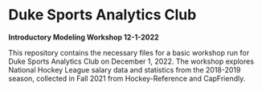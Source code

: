 # Duke Sports Analytics Club

**Introductory Modeling Workshop 12-1-2022**

This repository contains the necessary files for a basic workshop run for Duke Sports Analytics Club on December 1, 2022. The workshop explores National Hockey League salary data and statistics from the 2018-2019 season, collected in Fall 2021 from Hockey-Reference and CapFriendly.
